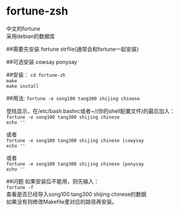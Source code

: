 # fortune-zsh
中文的fortune  
采用debian的数据库  

##需要先安装
fortune strfile(通常会和fortune一起安装) 

##可选安装
cowsay ponysay

##安装：
`cd fortune-zh`  
`make`  
`make install`  

##用法:
`fortune -e song100 tang300 shijing chinese`

登陆显示，在/etc/bash.bashrc或者~/(你的shell配置文件)的最后加入：  
`fortune -e song100 tang300 shijing chinese`  
`echo ''`

或者  
`fortune -e song100 tang300 shijing chinese |cowysay`  
`echo ''`

或者  
`fortune -e song100 tang300 shijing chinese |ponysay`  
`echo ''`

##问题
如果安装后不能用，则先输入：  
`fortune -f  `  
查看是否已经导入song100 tang300 shijing chinese的数据  
如果没有则修改Makefile里对应的路径再安装。  

